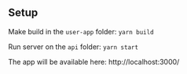 ## Setup
Make build in the `user-app` folder: `yarn build`

Run server on the `api` folder: `yarn start`

The app will be available here: http://localhost:3000/
